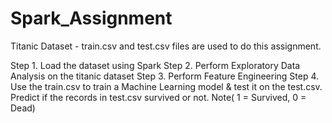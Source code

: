 # Spark_Assignment

Titanic Dataset - train.csv and test.csv files are used to do this assignment.

Step 1.  Load the dataset using Spark
Step 2.  Perform Exploratory Data Analysis on the titanic dataset
Step 3.  Perform Feature Engineering 
Step 4.  Use the train.csv to train a Machine Learning model & test it on the test.csv. Predict if the records in test.csv survived or not. Note( 1 = Survived, 0 = Dead) 

